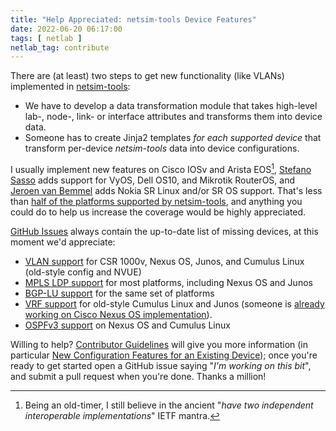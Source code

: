 ```yaml
---
title: "Help Appreciated: netsim-tools Device Features"
date: 2022-06-20 06:17:00
tags: [ netlab ]
netlab_tag: contribute
---
```

There are (at least) two steps to get new functionality (like VLANs) implemented in [netsim-tools](https://netlab.tools/):

* We have to develop a data transformation module that takes high-level lab-, node-, link- or interface attributes and transforms them into device data.
* Someone has to create Jinja2 templates _for each supported device_ that transform per-device *netsim-tools* data into device configurations.

I usually implement new features on Cisco IOSv and Arista EOS[^OT], [Stefano Sasso](https://www.linkedin.com/in/ssasso/) adds support for VyOS, Dell OS10, and Mikrotik RouterOS, and [Jeroen van Bemmel](https://www.linkedin.com/in/jeroenvbemmel/) adds Nokia SR Linux and/or SR OS support. That's less than [half of the platforms supported by netsim-tools](https://netlab.tools/platforms/), and anything you could do to help us increase the coverage would be highly appreciated.
<!--more-->
[^OT]: Being an old-timer, I still believe in the ancient "_have two independent interoperable implementations_" IETF mantra.

[GitHub Issues](https://github.com/ipspace/netlab/issues) always contain the up-to-date list of missing devices, at this moment we'd appreciate:

* [VLAN support](https://netlab.tools/platforms/#supported-configuration-modules) for CSR 1000v, Nexus OS, Junos, and Cumulus Linux (old-style config and NVUE)
* [MPLS LDP support](https://netlab.tools/module/mpls/#platform-support) for most platforms, including Nexus OS and Junos
* [BGP-LU support](https://netlab.tools/module/mpls/#bgp-labeled-unicast-bgp-lu) for the same set of platforms
* [VRF support](https://netlab.tools/module/vrf/) for old-style Cumulus Linux and Junos (someone is [already working on Cisco Nexus OS implementation](https://github.com/ipspace/netlab/issues/314)).
* [OSPFv3 support](https://netlab.tools/module/ospf/) on Nexus OS and Cumulus Linux

Willing to help? [Contributor Guidelines](https://netlab.tools/dev/guidelines/) will give you more information (in particular [New Configuration Features for an Existing Device](https://netlab.tools/dev/device-features/)); once you're ready to get started open a GitHub issue saying "_I'm working on this bit_", and submit a pull request when you're done. Thanks a million!


